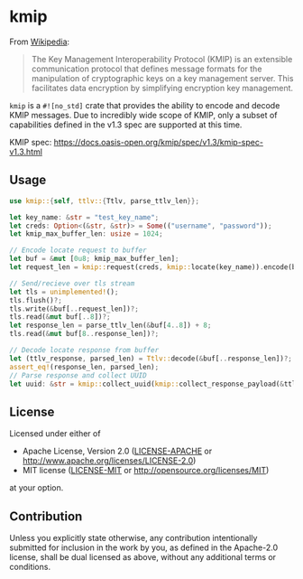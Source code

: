 # kmip

From [Wikipedia](https://en.wikipedia.org/wiki/Key_Management_Interoperability_Protocol_(KMIP)):
> The Key Management Interoperability Protocol (KMIP) is an extensible communication protocol that defines message formats for the manipulation of cryptographic keys on a key management server. This facilitates data encryption by simplifying encryption key management.

`kmip` is a `#![no_std]` crate that provides the ability to encode and decode KMIP messages. Due to incredibly wide scope of KMIP, only a subset of capabilities defined in the v1.3 spec are supported at this time.

KMIP spec: <https://docs.oasis-open.org/kmip/spec/v1.3/kmip-spec-v1.3.html>

## Usage

```rust
use kmip::{self, ttlv::{Ttlv, parse_ttlv_len}};

let key_name: &str = "test_key_name";
let creds: Option<(&str, &str)> = Some(("username", "password"));
let kmip_max_buffer_len: usize = 1024;

// Encode locate request to buffer
let buf = &mut [0u8; kmip_max_buffer_len];
let request_len = kmip::request(creds, kmip::locate(key_name)).encode(buf)?;

// Send/recieve over tls stream
let tls = unimplemented!();
tls.flush()?;
tls.write(&buf[..request_len])?;
tls.read(&mut buf[..8])?;
let response_len = parse_ttlv_len(&buf[4..8]) + 8;
tls.read(&mut buf[8..response_len])?;

// Decode locate response from buffer
let (ttlv_response, parsed_len) = Ttlv::decode(&buf[..response_len])?;
assert_eq!(response_len, parsed_len);
// Parse response and collect UUID
let uuid: &str = kmip::collect_uuid(kmip::collect_response_payload(&ttlv_response)?)?;
```

## License

Licensed under either of

 * Apache License, Version 2.0
   ([LICENSE-APACHE](LICENSE-APACHE) or http://www.apache.org/licenses/LICENSE-2.0)
 * MIT license
   ([LICENSE-MIT](LICENSE-MIT) or http://opensource.org/licenses/MIT)

at your option.

## Contribution

Unless you explicitly state otherwise, any contribution intentionally submitted
for inclusion in the work by you, as defined in the Apache-2.0 license, shall be
dual licensed as above, without any additional terms or conditions.
